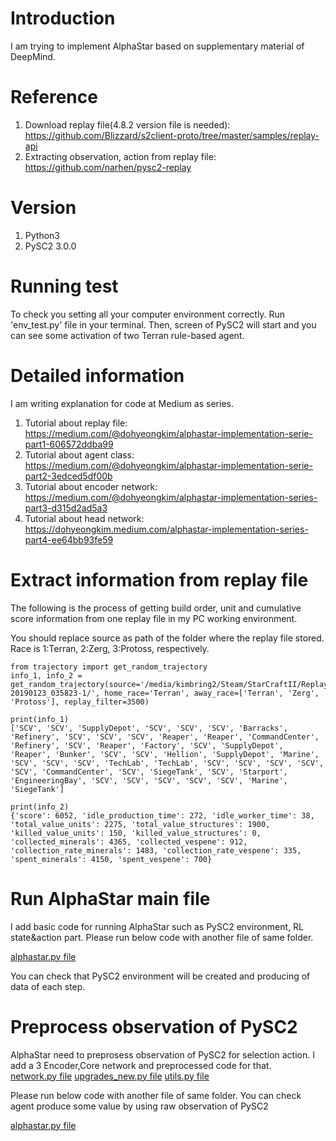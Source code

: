 # Introduction
I am trying to implement AlphaStar based on supplementary material of DeepMind.

# Reference
1. Download replay file(4.8.2 version file is needed): https://github.com/Blizzard/s2client-proto/tree/master/samples/replay-api
2. Extracting observation, action from replay file: https://github.com/narhen/pysc2-replay

# Version
1. Python3
2. PySC2 3.0.0

# Running test
To check you setting all your computer environment correctly. Run 'env_test.py' file in your terminal.
Then, screen of PySC2 will start and you can see some activation of two Terran rule-based agent. 

# Detailed information
I am writing explanation for code at Medium as series.

1. Tutorial about replay file: https://medium.com/@dohyeongkim/alphastar-implementation-serie-part1-606572ddba99
2. Tutorial about agent class: https://medium.com/@dohyeongkim/alphastar-implementation-serie-part2-3edced5df00b
3. Tutorial about encoder network: https://medium.com/@dohyeongkim/alphastar-implementation-series-part3-d315d2ad5a3
3. Tutorial about head network: https://dohyeongkim.medium.com/alphastar-implementation-series-part4-ee64bb93fe59

# Extract information from replay file
The following is the process of getting build order, unit and cumulative score information from one replay file in my PC working environment.

You should replace source as path of the folder where the replay file stored. Race is 1:Terran, 2:Zerg, 3:Protoss, respectively.

```
from trajectory import get_random_trajectory
info_1, info_2 = get_random_trajectory(source='/media/kimbring2/Steam/StarCraftII/Replays/4.8.2.71663-20190123_035823-1/', home_race='Terran', away_race=['Terran', 'Zerg', 'Protoss'], replay_filter=3500)

print(info_1)
['SCV', 'SCV', 'SupplyDepot', 'SCV', 'SCV', 'SCV', 'Barracks', 'Refinery', 'SCV', 'SCV', 'SCV', 'Reaper', 'Reaper', 'CommandCenter', 'Refinery', 'SCV', 'Reaper', 'Factory', 'SCV', 'SupplyDepot', 'Reaper', 'Bunker', 'SCV', 'SCV', 'Hellion', 'SupplyDepot', 'Marine', 'SCV', 'SCV', 'SCV', 'TechLab', 'TechLab', 'SCV', 'SCV', 'SCV', 'SCV', 'SCV', 'CommandCenter', 'SCV', 'SiegeTank', 'SCV', 'Starport', 'EngineeringBay', 'SCV', 'SCV', 'SCV', 'SCV', 'SCV', 'Marine', 'SiegeTank']

print(info_2)
{'score': 6052, 'idle_production_time': 272, 'idle_worker_time': 38, 'total_value_units': 2275, 'total_value_structures': 1900, 'killed_value_units': 150, 'killed_value_structures': 0, 'collected_minerals': 4365, 'collected_vespene': 912, 'collection_rate_minerals': 1483, 'collection_rate_vespene': 335, 'spent_minerals': 4150, 'spent_vespene': 700}
```

# Run AlphaStar main file
I add basic code for running AlphaStar such as PySC2 environment, RL state&action part. Please run below code with another file of same folder.

[alphastar.py file](https://github.com/kimbring2/AlphaStar_Implementation/blob/master/pseudocode/alphastar.py)

You can check that PySC2 environment will be created and producing of data of each step.

# Preprocess observation of PySC2
AlphaStar need to preprosess observation of PySC2 for selection action. I add a 3 Encoder,Core network and preprocessed code for that.  
[network.py file](https://github.com/kimbring2/AlphaStar_Implementation/blob/master/pseudocode/network.py)
[upgrades_new.py file](https://github.com/kimbring2/AlphaStar_Implementation/blob/master/pseudocode/upgrades_new.py)
[utils.py file](https://github.com/kimbring2/AlphaStar_Implementation/blob/master/pseudocode/utils.py)

Please run below code with another file of same folder. You can check agent produce some value by using raw observation of PySC2

[alphastar.py file](https://github.com/kimbring2/AlphaStar_Implementation/blob/master/pseudocode/alphastar.py)
